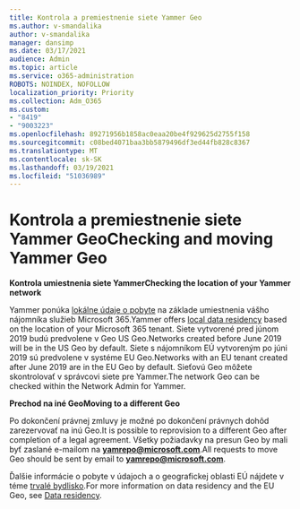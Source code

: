 ```yaml
---
title: Kontrola a premiestnenie siete Yammer Geo
ms.author: v-smandalika
author: v-smandalika
manager: dansimp
ms.date: 03/17/2021
audience: Admin
ms.topic: article
ms.service: o365-administration
ROBOTS: NOINDEX, NOFOLLOW
localization_priority: Priority
ms.collection: Adm_O365
ms.custom:
- "8419"
- "9003223"
ms.openlocfilehash: 89271956b1858ac0eaa20be4f929625d2755f158
ms.sourcegitcommit: c08bed4071baa3bb5879496df3ed44fb828c8367
ms.translationtype: MT
ms.contentlocale: sk-SK
ms.lasthandoff: 03/19/2021
ms.locfileid: "51036989"
---
```

# <a name="checking-and-moving-yammer-geo"></a><span data-ttu-id="0e41d-102">Kontrola a premiestnenie siete Yammer Geo</span><span class="sxs-lookup"><span data-stu-id="0e41d-102">Checking and moving Yammer Geo</span></span>

<span data-ttu-id="0e41d-103">**Kontrola umiestnenia siete Yammer**</span><span class="sxs-lookup"><span data-stu-id="0e41d-103">**Checking the location of your Yammer network**</span></span>

<span data-ttu-id="0e41d-104">Yammer ponúka [lokálne údaje o pobyte](https://docs.microsoft.com/yammer/manage-security-and-compliance/data-residency) na základe umiestnenia vášho nájomníka služieb Microsoft 365.</span><span class="sxs-lookup"><span data-stu-id="0e41d-104">Yammer offers [local data residency](https://docs.microsoft.com/yammer/manage-security-and-compliance/data-residency) based on the location of your Microsoft 365 tenant.</span></span> <span data-ttu-id="0e41d-105">Siete vytvorené pred júnom 2019 budú predvolene v Geo US Geo.</span><span class="sxs-lookup"><span data-stu-id="0e41d-105">Networks created before June 2019 will be in the US Geo by default.</span></span> <span data-ttu-id="0e41d-106">Siete s nájomníkom EÚ vytvoreným po júni 2019 sú predvolene v systéme EU Geo.</span><span class="sxs-lookup"><span data-stu-id="0e41d-106">Networks with an EU tenant created after June 2019 are in the EU Geo by default.</span></span> <span data-ttu-id="0e41d-107">Sieťovú Geo môžete skontrolovať v správcovi siete pre Yammer.</span><span class="sxs-lookup"><span data-stu-id="0e41d-107">The network Geo can be checked within the Network Admin for Yammer.</span></span>

<span data-ttu-id="0e41d-108">**Prechod na iné Geo**</span><span class="sxs-lookup"><span data-stu-id="0e41d-108">**Moving to a different Geo**</span></span>

<span data-ttu-id="0e41d-109">Po dokončení právnej zmluvy je možné po dokončení právnych dohôd zarezervovať na inú Geo.</span><span class="sxs-lookup"><span data-stu-id="0e41d-109">It is possible to reprovision to a different Geo after completion of a legal agreement.</span></span> <span data-ttu-id="0e41d-110">Všetky požiadavky na presun Geo by mali byť zaslané e-mailom na **yamrepo@microsoft.com**.</span><span class="sxs-lookup"><span data-stu-id="0e41d-110">All requests to move Geo should be sent by email to **yamrepo@microsoft.com**.</span></span>

<span data-ttu-id="0e41d-111">Ďalšie informácie o pobyte v údajoch a o geografickej oblasti EÚ nájdete v téme [trvalé bydlisko](https://docs.microsoft.com/yammer/manage-security-and-compliance/data-residency).</span><span class="sxs-lookup"><span data-stu-id="0e41d-111">For more information on data residency and the EU Geo, see [Data residency](https://docs.microsoft.com/yammer/manage-security-and-compliance/data-residency).</span></span>
